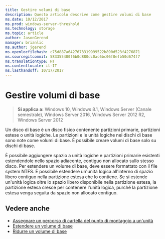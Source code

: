 ```yaml
---
title: Gestire volumi di base
description: Questo articolo descrive come gestire volumi di base
ms.date: 10/12/2017
ms.prod: windows-server-threshold
ms.technology: storage
ms.topic: article
author: JasonGerend
manager: brianlic
ms.author: jgerend
ms.openlocfilehash: c75d887a6427673319999522b890d523f4276871
ms.sourcegitcommit: 583355400f6b0d880dc0ac6bc06f0efb50d674f7
ms.translationtype: HT
ms.contentlocale: it-IT
ms.lasthandoff: 10/17/2017
---
```

# <a name="manage-basic-volumes"></a>Gestire volumi di base

> **Si applica a:** Windows 10, Windows 8.1, Windows Server (Canale semestrale), Windows Server 2016, Windows Server 2012 R2, Windows Server 2012

Un disco di base è un disco fisico contenente partizioni primarie, partizioni estese o unità logiche. Le partizioni e le unità logiche nei dischi di base sono note come volumi di base. È possibile creare volumi di base solo su dischi di base.

È possibile aggiungere spazio a unità logiche e partizioni primarie esistenti estendendole nello spazio adiacente, contiguo non allocato sullo stesso disco. Per estendere un volume di base, deve essere formattato con il file system NTFS. È possibile estendere un'unità logica all'interno di spazio libero contiguo nella partizione estesa che lo contiene. Se si estende un'unità logica oltre lo spazio libero disponibile nella partizione estesa, la partizione estesa cresce per contenere l'unità logica, purché la partizione estesa venga seguita da spazio non allocato contiguo.

## <a name="see-also"></a>Vedere anche

-   [Assegnare un percorso di cartella del punto di montaggio a un'unità](assign-a-mount-point-folder-path-to-a-drive.md)
-   [Estendere un volume di base](extend-a-basic-volume.md)
-   [Ridurre un volume di base](shrink-a-basic-volume.md)